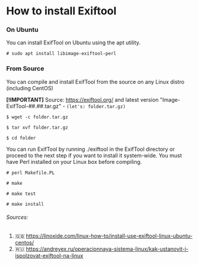 # How to install Exiftool

### On Ubuntu

You can install ExifTool on Ubuntu using the apt utility.

`# sudo apt install libimage-exiftool-perl`

### From Source

You can compile and install ExifTool from the source on any Linux distro (including CentOS)

__[!IMPORTANT]__ Source: https://exiftool.org/ and latest version "Image-ExifTool-##.##.tar.gz" - `(let's: folder.tar.gz)`

`$ wget -c folder.tar.gz`

`$ tar xvf folder.tar.gz`

`$ cd folder`


You can run ExifTool by running ./exiftool in the ExifTool directory or proceed to the next step if you want to install it system-wide. You must have Perl installed on your Linux box before compiling.

`# perl Makefile.PL`

`# make`

`# make test`

`# make install`


###### Sources: 
1. :uk: https://linoxide.com/linux-how-to/install-use-exiftool-linux-ubuntu-centos/ 
2. :ru: https://andreyex.ru/operacionnaya-sistema-linux/kak-ustanovit-i-ispolzovat-exiftool-na-linux 